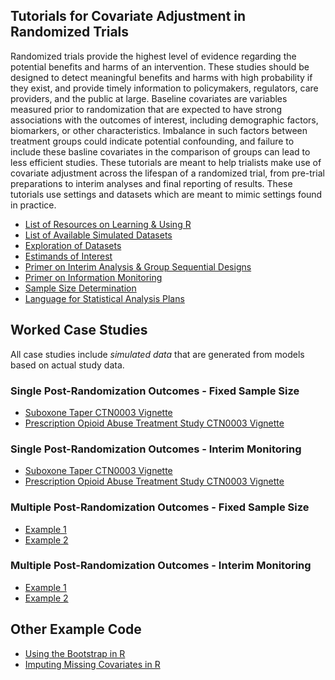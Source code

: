 ## Tutorials for Covariate Adjustment in Randomized Trials

Randomized trials provide the highest level of evidence regarding the potential benefits and harms of an intervention. These studies should be designed to detect meaningful benefits and harms with high probability if they exist, and provide timely information to policymakers, regulators, care providers, and the public at large. Baseline covariates are variables measured prior to randomization that are expected to have strong associations with the outcomes of interest, including demographic factors, biomarkers, or other characteristics. Imbalance in such factors between treatment groups could indicate potential confounding, and failure to include these basline covariates in the comparison of groups can lead to less efficient studies. These tutorials are meant to help trialists make use of covariate adjustment across the lifespan of a randomized trial, from pre-trial preparations to interim analyses and final reporting of results. These tutorials use settings and datasets which are meant to mimic settings found in practice.

  - [List of Resources on Learning & Using R](https://github.com/jbetz-jhu/CovariateAdjustmentTutorial)
  - [List of Available Simulated Datasets](https://github.com/jbetz-jhu/CovariateAdjustmentTutorial)
  - [Exploration of Datasets](https://github.com/jbetz-jhu/CovariateAdjustmentTutorial)
  - [Estimands of Interest](https://github.com/jbetz-jhu/CovariateAdjustmentTutorial)
  - [Primer on Interim Analysis & Group Sequential Designs](https://github.com/jbetz-jhu/CovariateAdjustmentTutorial)
  - [Primer on Information Monitoring](https://github.com/jbetz-jhu/CovariateAdjustmentTutorial)
  - [Sample Size Determination](https://github.com/jbetz-jhu/CovariateAdjustmentTutorial)
  - [Language for Statistical Analysis Plans](https://github.com/jbetz-jhu/CovariateAdjustmentTutorial)
  
 
## Worked Case Studies

All case studies include *simulated data* that are generated from models based on actual study data. 

### Single Post-Randomization Outcomes - Fixed Sample Size

 - [Suboxone Taper CTN0003 Vignette](https://github.com/jbetz-jhu/CovariateAdjustmentTutorial)
 - [Prescription Opioid Abuse Treatment Study CTN0003 Vignette](https://github.com/jbetz-jhu/CovariateAdjustmentTutorial)


### Single Post-Randomization Outcomes - Interim Monitoring

 - [Suboxone Taper CTN0003 Vignette](https://github.com/jbetz-jhu/CovariateAdjustmentTutorial)
 - [Prescription Opioid Abuse Treatment Study CTN0003 Vignette](https://github.com/jbetz-jhu/CovariateAdjustmentTutorial)


### Multiple Post-Randomization Outcomes - Fixed Sample Size

 - [Example 1](https://github.com/jbetz-jhu/CovariateAdjustmentTutorial)
 - [Example 2](https://github.com/jbetz-jhu/CovariateAdjustmentTutorial)


### Multiple Post-Randomization Outcomes - Interim Monitoring

 - [Example 1](https://github.com/jbetz-jhu/CovariateAdjustmentTutorial)
 - [Example 2](https://github.com/jbetz-jhu/CovariateAdjustmentTutorial)

## Other Example Code

  - [Using the Bootstrap in R](https://github.com/jbetz-jhu/CovariateAdjustmentTutorial)
  - [Imputing Missing Covariates in R](https://github.com/jbetz-jhu/CovariateAdjustmentTutorial)
